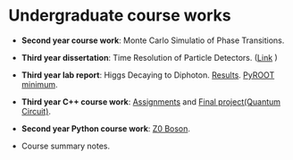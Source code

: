 # Undergraduate course works

- **Second year course work**:
Monte Carlo Simulatio of Phase Transitions.

- **Third year dissertation**:
Time Resolution of Particle Detectors. ([Link](https://github.com/Appassionata000/written-works/blob/main/Time%20Resolution%20of%20Particle%20Detectors.pdf) )

- **Third year lab report**:
Higgs Decaying to Diphoton.
[Results](https://github.com/Appassionata000/Higgs-decaying-to-diphoton).
[PyROOT minimum](https://github.com/Appassionata000/PyROOT-Basics).

- **Third year C++ course work**:
[Assignments](https://github.com/Appassionata000/CPP2023)
and 
[Final project(Quantum Circuit)](https://github.com/Appassionata000/Quantum-Circuit).

- **Second year Python course work**:
[Z0 Boson](https://github.com/Appassionata000/Z0-Boson).

- Course summary notes.

